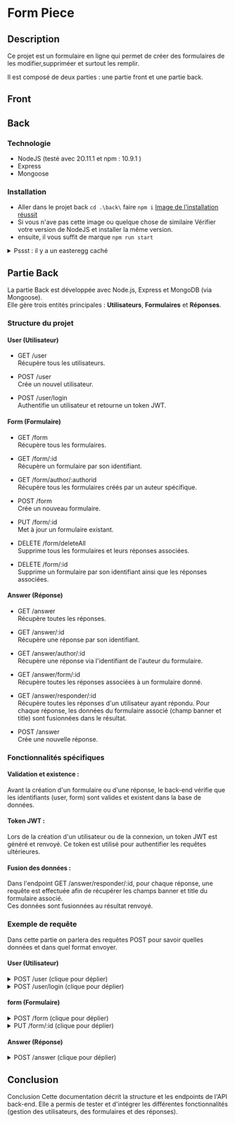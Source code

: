 # Form Piece

## Description

Ce projet est un formulaire en ligne qui permet de créer des formulaires de les
modifier,suppriméer et surtout les remplir.

Il est composé de deux parties : une partie front et une partie back.

## Front

## Back

### Technologie

- NodeJS (testé avec 2O.11.1 et npm : 10.9.1 )
- Express
- Mongoose

### Installation

- Aller dans le projet back `cd .\back\` faire `npm i`
  [Image de l'installation réussit](ReadmeImg/img.png)
- Si vous n'ave pas cette image ou quelque chose de similaire Vérifier votre
  version de NodeJS et installer la même version.
- ensuite, il vous suffit de marque `npm run start`

<details>
    <summary>Pssst : il y a un easteregg caché</summary>
    un easterEgg et caché dans le fichier `package.json` du dossier back
    mais aussi du coté front dans le fichier `package.json` du dossier front
</details>

## Partie Back

La partie Back est développée avec Node.js, Express et MongoDB (via
Mongoose).  
Elle gère trois entités principales : **Utilisateurs**, **Formulaires** et
**Réponses**.

### Structure du projet

#### User (Utilisateur)

* GET /user  
  Récupère tous les utilisateurs.

* POST /user  
  Crée un nouvel utilisateur.

* POST /user/login  
  Authentifie un utilisateur et retourne un token JWT.

#### Form (Formulaire)

* GET /form  
  Récupère tous les formulaires.

* GET /form/:id  
  Récupère un formulaire par son identifiant.

* GET /form/author/:authorid  
  Récupère tous les formulaires créés par un auteur spécifique.

* POST /form  
  Crée un nouveau formulaire.

* PUT /form/:id  
  Met à jour un formulaire existant.

* DELETE /form/deleteAll  
  Supprime tous les formulaires et leurs réponses associées.

* DELETE /form/:id  
  Supprime un formulaire par son identifiant ainsi que les réponses associées.

#### Answer (Réponse)

* GET /answer  
  Récupère toutes les réponses.

* GET /answer/:id  
  Récupère une réponse par son identifiant.

* GET /answer/author/:id  
  Récupère une réponse via l'identifiant de l'auteur du formulaire.

* GET /answer/form/:id  
  Récupère toutes les réponses associées à un formulaire donné.

* GET /answer/responder/:id  
  Récupère toutes les réponses d'un utilisateur ayant répondu.
  Pour chaque réponse, les données du formulaire associé (champ banner et title)
  sont fusionnées dans le résultat.

* POST /answer  
  Crée une nouvelle réponse.

### Fonctionnalités spécifiques

#### Validation et existence :

Avant la création d'un formulaire ou d'une réponse, le back-end vérifie que les
identifiants (user, form) sont valides et existent dans la base de données.

#### Token JWT :

Lors de la création d'un utilisateur ou de la connexion, un token JWT est généré
et renvoyé. Ce token est utilisé pour authentifier les requêtes ultérieures.

#### Fusion des données :

Dans l'endpoint GET /answer/responder/:id, pour chaque réponse, une requête est
effectuée afin de récupérer les champs banner et title du formulaire associé.  
Ces données sont fusionnées au résultat renvoyé.

### Exemple de requête

Dans cette partie on parlera des requêtes POST pour savoir quelles données et
dans quel format envoyer.

#### User (Utilisateur)

<details>
  <summary> POST /user (clique pour déplier)</summary>

  ```json
  {
  "name": "Snake1",
  "email": "theos123@hotmail.fr",
  "password": "theos123@hotmail.fr",
  "age": 42
}
  ```

</details>  

<details>
  <summary> POST /user/login (clique pour déplier)</summary>

  ```json
{
  "email": "SnakeShader@gmail.com2",
  "password": "123456789"
}
  ```

</details>

#### form (Formulaire)

<details>
  <summary> POST /form (clique pour déplier)</summary>

  ```json
  {
  "name": "Test Form",
  "authorId": "67b708084ff5b0e8d25cd36f",
  "title": "Test titre 0",
  "description": "Test de Description",
  "questions": [
    {
      "id": 0,
      "title": "Qui est le plus beau",
      "desc": "Lorem ipsum dolor sit amet, consectetur adipiscing elit. Nulla nec purus feugiat.",
      "type": "text",
      "placeholder": "Donner un nom",
      "answer": "Théo"
    },
    {
      "id": 1,
      "title": "Qui est le plus beau",
      "desc": "Lorem ipsum dolor sit amet, consectetur adipiscing elit. Nulla nec purus feugiat.",
      "type": "text",
      "placeholder": "Donner un nom",
      "options": [
        {
          "id": 0,
          "name": "Théo",
          "title": "Option 1",
          "desc": "Lorem ipsum dolor sit amet, consectetur adipiscing elit. Nulla nec purus feugiat."
        },
        {
          "id": 1,
          "name": "Nathan",
          "title": "Option 2",
          "desc": "Lorem ipsum dolor sit amet, consectetur adipiscing elit. Nulla nec purus feugiat."
        },
        {
          "id": 2,
          "name": "Quentin",
          "title": "Option 3",
          "desc": "Lorem ipsum dolor sit amet, consectetur adipiscing elit. Nulla nec purus feugiat."
        }
      ],
      "answer": "Théo"
    }
  ]
}
  ```

</details>

<details>
  <summary> PUT /form/:id (clique pour déplier)</summary>

  ```json 
  {
  "name": "Test Form",
  "authorId": "678122d6dd07fba30a9ccc7e",
  "title": "Test titre 0",
  "description": "Test de Description",
  "questions": [
    {
      "id": 0,
      "title": "Qui est le plus beau",
      "desc": "Lorem ipsum dolor sit amet, consectetur adipiscing elit. Nulla nec purus feugiat.",
      "type": "text",
      "placeholder": "Donner un nom",
      "answer": "Théo"
    },
    {
      "id": 1,
      "title": "Qui est le plus beau",
      "desc": "Lorem ipsum dolor sit amet, consectetur adipiscing elit. Nulla nec purus feugiat.",
      "type": "text",
      "placeholder": "Donner un nom",
      "options": [
        {
          "id": 0,
          "name": "Théo",
          "title": "Option 1",
          "desc": "Lorem ipsum dolor sit amet, consectetur adipiscing elit. Nulla nec purus feugiat."
        },
        {
          "id": 1,
          "name": "Nathan",
          "title": "Option 2",
          "desc": "Lorem ipsum dolor sit amet, consectetur adipiscing elit. Nulla nec purus feugiat."
        },
        {
          "id": 2,
          "name": "Quentin",
          "title": "Option 3",
          "desc": "Lorem ipsum dolor sit amet, consectetur adipiscing elit. Nulla nec purus feugiat."
        }
      ],
      "answer": "Théo"
    }
  ]
}
  ```

</details>

#### Answer (Réponse)

<details>
  <summary> POST /answer (clique pour déplier)</summary>

  ```json 
    {
  "responderId": "67b733b2bd3c8f9b9434b8e4",
  "formId": "67b7570adc820d013cc95777",
  "auhtorFormId": "67b733b2bd3c8f9b9434b8e4",
  "questions": [
    {
      "id": 0,
      "userAnswer": "Théo",
      "answer": "Théo"
    },
    {
      "id": 1,
      "userAnswer": "Théo",
      "answer": "Nathan"
    }
  ]
}
  ```

</details>

## Conclusion

Conclusion
Cette documentation décrit la structure et les endpoints de l'API back-end. Elle
a permis de tester et d'intégrer les différentes fonctionnalités (gestion des
utilisateurs, des formulaires et des réponses).  


